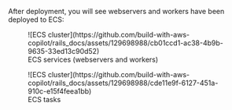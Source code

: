 After deployment, you will see webservers and workers have been deployed to ECS:

<figure markdown>
  ![ECS cluster](https://github.com/build-with-aws-copilot/rails_docs/assets/129698988/cb01ccd1-ac38-4b9b-9635-33ed13c90d52)
  <figcaption>ECS services (webservers and workers)</figcaption>
</figure>

<figure markdown>
  ![ECS cluster](https://github.com/build-with-aws-copilot/rails_docs/assets/129698988/cde11e9f-6127-451a-910c-e15f4feea1bb)
  <figcaption>ECS tasks</figcaption>
</figure>
